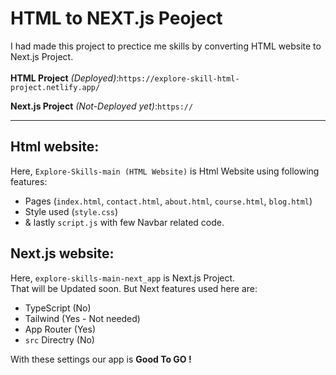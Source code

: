 # HTML to NEXT.js Peoject

I had made this project to prectice me skills by converting HTML website to Next.js Project.\
\
**HTML Project** *(Deployed)*:`https://explore-skill-html-project.netlify.app/`

**Next.js Project** *(Not-Deployed yet)*:`https://`

---
## Html website:
Here, ` Explore-Skills-main (HTML Website) ` is Html Website using following features:
- Pages (`index.html`, `contact.html`, `about.html`, `course.html`, `blog.html`)
- Style used (`style.css`)
- & lastly `script.js` with few Navbar related code.
## Next.js website:
Here, ` explore-skills-main-next_app ` is Next.js Project.\
That will be Updated soon. But Next features used here are:
- TypeScript (No)
- Tailwind (Yes - Not needed)
- App Router (Yes)
- `src` Directry (No)

With these settings our app is **Good To GO !**